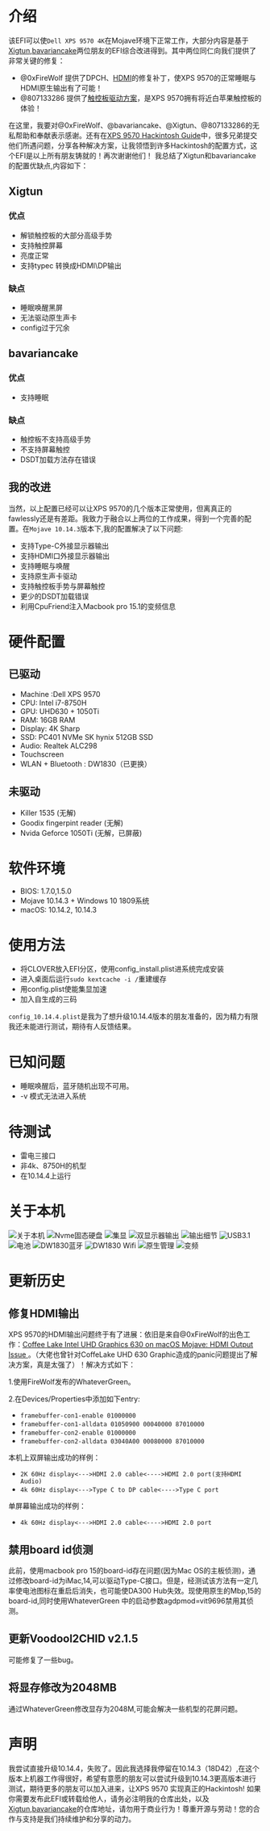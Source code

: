 # 介绍
该EFI可以使`Dell XPS 9570 4K`在Mojave环境下正常工作，大部分内容是基于[Xigtun](https://github.com/Xigtun/xps-9570-mojave),[bavariancake](https://github.com/bavariancake/XPS9570-macOS)两位朋友的EFI综合改进得到。其中两位同仁向我们提供了非常关键的修复：
* @0xFireWolf 提供了DPCH、[HDMI](https://www.tonymacx86.com/threads/fix-coffee-lake-intel-uhd-graphics-630-on-macos-mojave-hdmi-output-issue-public-testing-stage.275126/)的修复补丁，使XPS 9570的正常睡眠与HDMI原生输出有了可能！
* @807133286 提供了[触控板驱动方案](https://github.com/Xigtun/xps-9570-mojave/issues/23)，是XPS 9570拥有将近白苹果触控板的体验！

在这里，我要对@0xFireWolf、@bavariancake、@Xigtun、@807133286的无私帮助和奉献表示感谢。还有在[XPS 9570 Hackintosh Guide](https://www.tonymacx86.com/threads/wip-guide-xps-9570-hackintosh-guide.259844/)中，很多兄弟提交他们所遇问题，分享各种解决方案，让我领悟到许多Hackintosh的配置方式，这个EFI是以上所有朋友铸就的！再次谢谢他们！
我总结了Xigtun和bavariancake的配置优缺点,内容如下：
## Xigtun 
 ### 优点
 * 解锁触控板的大部分高级手势
 * 支持触控屏幕
 * 亮度正常
 * 支持typec 转换成HDMI\DP输出
 ### 缺点
 * 睡眠唤醒黑屏
 * 无法驱动原生声卡
 * config过于冗余
 
## bavariancake
 ### 优点
 * 支持睡眠

 ### 缺点
 * 触控板不支持高级手势
 * 不支持屏幕触控
 * DSDT加载方法存在错误
 
## 我的改进
当然，以上配置已经可以让XPS 9570的几个版本正常使用，但离真正的fawlessly还是有差距。我致力于融合以上两位的工作成果，得到一个完善的配置。在`Mojave 10.14.3`版本下,我的配置解决了以下问题:

 * 支持Type-C外接显示器输出
 * 支持HDMI口外接显示器输出
 * 支持睡眠与唤醒
 * 支持原生声卡驱动
 * 支持触控板手势与屏幕触控
 * 更少的DSDT加载错误
 * 利用CpuFriend注入Macbook pro 15.1的变频信息
 

# 硬件配置
 ## 已驱动
  * Machine :Dell XPS 9570
  * CPU: Intel i7-8750H
  * GPU: UHD630 + 1050Ti
  * RAM: 16GB RAM
  * Display: 4K Sharp
  * SSD: PC401 NVMe SK hynix 512GB SSD
  * Audio: Realtek ALC298
  * Touchscreen
  * WLAN + Bluetooth : DW1830（已更换）
 ## 未驱动
  * Killer 1535 (无解)
  * Goodix fingerpint reader (无解)
  * Nvida Geforce 1050Ti (无解，已屏蔽)

# 软件环境
 * BIOS: 1.7.0,1.5.0
 * Mojave 10.14.3 + Windows 10 1809系统
 * macOS: 10.14.2, 10.14.3

# 使用方法
 * 将CLOVER放入EFI分区，使用config_install.plist进系统完成安装
 * 进入桌面后运行`sudo kextcache -i /`重建缓存
 * 用config.plist使能集显加速
 * 加入自生成的三码
 
 `config_10.14.4.plist`是我为了想升级10.14.4版本的朋友准备的，因为精力有限我还未能进行测试，期待有人反馈结果。

# 已知问题
 * 睡眠唤醒后，蓝牙随机出现不可用。
 * -v 模式无法进入系统
 
# 待测试
 * 雷电三接口
 * 非4k、8750H的机型
 * 在10.14.4上运行
 
# 关于本机
![关于本机](https://github.com/LuletterSoul/Dell-XPS-15-9570-macOS-Mojave/blob/master/screenshots/2048_mem.png)
![Nvme固态硬盘](https://github.com/LuletterSoul/Dell-XPS-15-9570-macOS-Mojave/raw/master/screenshots/NVME.png)
![集显](https://github.com/LuletterSoul/Dell-XPS-15-9570-macOS-Mojave/raw/master/screenshots/Graphic.png)
![双显示器输出](https://github.com/LuletterSoul/Dell-XPS-15-9570-macOS-Mojave/raw/master/screenshots/dual_displays.png)
![输出细节](https://github.com/LuletterSoul/Dell-XPS-15-9570-macOS-Mojave/raw/master/screenshots/dual_displays_details.png)
![USB3.1](https://github.com/LuletterSoul/Dell-XPS-15-9570-macOS-Mojave/raw/master/screenshots/USB3.1.png)
![电池](https://github.com/LuletterSoul/Dell-XPS-15-9570-macOS-Mojave/raw/master/screenshots/Battery.png)
![DW1830蓝牙](https://github.com/LuletterSoul/Dell-XPS-15-9570-macOS-Mojave/raw/master/screenshots/DW1830%20Bluetooth.png)
![DW1830 Wifi](https://github.com/LuletterSoul/Dell-XPS-15-9570-macOS-Mojave/raw/master/screenshots/DW1830%20Wifi.png)
![原生管理](https://github.com/LuletterSoul/Dell-XPS-15-9570-macOS-Mojave/raw/master/screenshots/Extention.png)
![变频](https://github.com/LuletterSoul/Dell-XPS-15-9570-macOS-Mojave/raw/master/screenshots/Intel%20Turbo%20Boost.png)
# 更新历史
## 修复HDMI输出
XPS 9570的HDMI输出问题终于有了进展：依旧是来自@0xFireWolf的出色工作：[Coffee Lake Intel UHD Graphics 630 on macOS Mojave: HDMI Output Issue ](https://www.tonymacx86.com/threads/fix-coffee-lake-intel-uhd-graphics-630-on-macos-mojave-hdmi-output-issue-public-testing-stage.275126/)。（大佬也曾针对CoffeLake UHD 630 Graphic造成的panic问题提出了解决方案，真是太强了）！解决方式如下：

1.使用FireWolf发布的WhateverGreen。

2.在Devices/Properties中添加如下entry:
 * `framebuffer-con1-enable 01000000`
 * `framebuffer-con1-alldata 01050900 00040000 87010000`
 * `framebuffer-con2-enable 01000000`
 * `framebuffer-con2-alldata 03040A00 00080000 87010000`

本机上双屏输出成功的样例：
 * `2K 60Hz display<--->HDMI 2.0 cable<---->HDMI 2.0 port(支持HDMI Audio)`
 * `4k 60Hz display<--->Type C to DP cable<---->Type C port`
 
单屏幕输出成功的样例：
 * `4k 60Hz display<--->HDMI 2.0 cable<---->HDMI 2.0 port`
## 禁用board id侦测
此前，使用macbook pro 15的board-id存在问题(因为Mac OS的主板侦测)，通过修改board-id为iMac,14,可以驱动Type-C接口。但是，经测试该方法有一定几率使电池图标在重启后消失，也可能使DA300 Hub失效。现使用原生的Mbp,15的board-id,同时使用WhateverGreen 中的启动参数agdpmod=vit9696禁用其侦测。
## 更新Voodool2CHID v2.1.5
  可能修复了一些bug。
## 将显存修改为2048MB
  通过WhateverGreen修改显存为2048M,可能会解决一些机型的花屏问题。
# 声明
我尝试直接升级10.14.4，失败了。因此我选择我停留在10.14.3（18D42）,在这个版本上机器工作得很好，希望有意愿的朋友可以尝试升级到10.14.3更高版本进行测试，期待更多的朋友可以加入进来，让XPS 9570 实现真正的Hackintosh!
如果你需要发布此EFI或转载给他人，请务必注明我的仓库出处，以及[Xigtun](https://github.com/Xigtun/xps-9570-mojave),[bavariancake](https://github.com/bavariancake/XPS9570-macOS)的仓库地址，请勿用于商业行为！尊重开源与劳动！您的合作与支持是我们持续维护和分享的动力。
